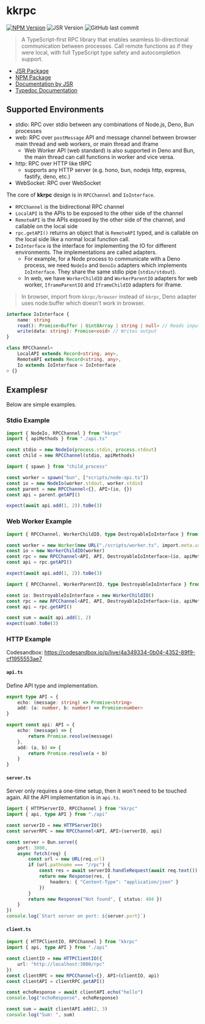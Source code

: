 # kkrpc

[![NPM Version](https://img.shields.io/npm/v/kkrpc)](https://www.npmjs.com/package/kkrpc)
![JSR Version](https://img.shields.io/jsr/v/kunkun/kkrpc)
![GitHub last commit](https://img.shields.io/github/last-commit/kunkunsh/kkrpc)

> A TypeScript-first RPC library that enables seamless bi-directional communication between processes.
> Call remote functions as if they were local, with full TypeScript type safety and autocompletion support.

- [JSR Package](https://jsr.io/@kunkun/kkrpc)
- [NPM Package](https://www.npmjs.com/package/kkrpc)
- [Documentation by JSR](https://jsr.io/@kunkun/kkrpc/doc)
- [Typedoc Documentation](https://kunkunsh.github.io/kkrpc/)

## Supported Environments

- stdio: RPC over stdio between any combinations of Node.js, Deno, Bun processes
- web: RPC over `postMessage` API and message channel between browser main thread and web workers, or main thread and iframe
  - Web Worker API (web standard) is also supported in Deno and Bun, the main thread can call functions in worker and vice versa.
- http: RPC over HTTP like tRPC
  - supports any HTTP server (e.g. hono, bun, nodejs http, express, fastify, deno, etc.)
- WebSocket: RPC over WebSocket

The core of **kkrpc** design is in `RPCChannel` and `IoInterface`.

- `RPCChannel` is the bidirectional RPC channel
- `LocalAPI` is the APIs to be exposed to the other side of the channel
- `RemoteAPI` is the APIs exposed by the other side of the channel, and callable on the local side
- `rpc.getAPI()` returns an object that is `RemoteAPI` typed, and is callable on the local side like a normal local function call.
- `IoInterface` is the interface for implementing the IO for different environments. The implementations are called adapters.
  - For example, for a Node process to communicate with a Deno process, we need `NodeIo` and `DenoIo` adapters which implements `IoInterface`. They share the same stdio pipe (`stdin/stdout`).
  - In web, we have `WorkerChildIO` and `WorkerParentIO` adapters for web worker, `IframeParentIO` and `IframeChildIO` adapters for iframe.

> In browser, import from `kkrpc/browser` instead of `kkrpc`, Deno adapter uses node:buffer which doesn't work in browser.

```ts
interface IoInterface {
	name: string
	read(): Promise<Buffer | Uint8Array | string | null> // Reads input
	write(data: string): Promise<void> // Writes output
}

class RPCChannel<
	LocalAPI extends Record<string, any>,
	RemoteAPI extends Record<string, any>,
	Io extends IoInterface = IoInterface
> {}
```

## Examplesr

Below are simple examples.

### Stdio Example

```ts
import { NodeIo, RPCChannel } from "kkrpc"
import { apiMethods } from "./api.ts"

const stdio = new NodeIo(process.stdin, process.stdout)
const child = new RPCChannel(stdio, apiMethods)
```

```ts
import { spawn } from "child_process"

const worker = spawn("bun", ["scripts/node-api.ts"])
const io = new NodeIo(worker.stdout, worker.stdin)
const parent = new RPCChannel<{}, API>(io, {})
const api = parent.getAPI()

expect(await api.add(1, 2)).toBe(3)
```

### Web Worker Example

```ts
import { RPCChannel, WorkerChildIO, type DestroyableIoInterface } from "kkrpc"

const worker = new Worker(new URL("./scripts/worker.ts", import.meta.url).href, { type: "module" })
const io = new WorkerChildIO(worker)
const rpc = new RPCChannel<API, API, DestroyableIoInterface>(io, apiMethods)
const api = rpc.getAPI()

expect(await api.add(1, 2)).toBe(3)
```

```ts
import { RPCChannel, WorkerParentIO, type DestroyableIoInterface } from "kkrpc"

const io: DestroyableIoInterface = new WorkerChildIO()
const rpc = new RPCChannel<API, API, DestroyableIoInterface>(io, apiMethods)
const api = rpc.getAPI()

const sum = await api.add(1, 2)
expect(sum).toBe(3)
```

### HTTP Example

Codesandbox: https://codesandbox.io/p/live/4a349334-0b04-4352-89f9-cf1955553ae7

#### `api.ts`

Define API type and implementation.

```ts
export type API = {
	echo: (message: string) => Promise<string>
	add: (a: number, b: number) => Promise<number>
}

export const api: API = {
	echo: (message) => {
		return Promise.resolve(message)
	},
	add: (a, b) => {
		return Promise.resolve(a + b)
	}
}
```

#### `server.ts`

Server only requires a one-time setup, then it won't need to be touched again.
All the API implementation is in `api.ts`.

```ts
import { HTTPServerIO, RPCChannel } from "kkrpc"
import { api, type API } from "./api"

const serverIO = new HTTPServerIO()
const serverRPC = new RPCChannel<API, API>(serverIO, api)

const server = Bun.serve({
	port: 3000,
	async fetch(req) {
		const url = new URL(req.url)
		if (url.pathname === "/rpc") {
			const res = await serverIO.handleRequest(await req.text())
			return new Response(res, {
				headers: { "Content-Type": "application/json" }
			})
		}
		return new Response("Not found", { status: 404 })
	}
})
console.log(`Start server on port: ${server.port}`)
```

#### `client.ts`

```ts
import { HTTPClientIO, RPCChannel } from "kkrpc"
import { api, type API } from "./api"

const clientIO = new HTTPClientIO({
	url: "http://localhost:3000/rpc"
})
const clientRPC = new RPCChannel<{}, API>(clientIO, api)
const clientAPI = clientRPC.getAPI()

const echoResponse = await clientAPI.echo("hello")
console.log("echoResponse", echoResponse)

const sum = await clientAPI.add(2, 3)
console.log("Sum: ", sum)
```
